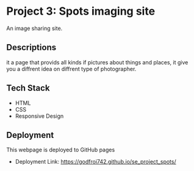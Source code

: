# Project 3: Spots imaging site

An image sharing site.

## Descriptions

it a page that provids all kinds if pictures about things and places, it give you a diffrent idea on diffrent type of photographer.

## Tech Stack

- HTML
- CSS
- Responsive Design

## Deployment

This webpage is deployed to GitHub pages

- Deployment Link:
https://godfroi742.github.io/se_project_spots/